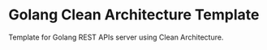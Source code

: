# Golang Clean Architecture Template

Template for Golang REST APIs server using Clean Architecture.
